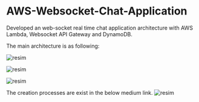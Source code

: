 # AWS-Websocket-Chat-Application

Developed an web-socket real time chat application architecture with AWS Lambda, Websocket API Gateway and DynamoDB. 

The main architecture is as following:

![resim](https://user-images.githubusercontent.com/55497058/134750193-d61ab9f0-cb26-4229-8bc2-b2978cb500c0.png)

![resim](https://user-images.githubusercontent.com/55497058/116785749-e26b3500-aaa3-11eb-80d4-177339c375ad.png)

![resim](https://user-images.githubusercontent.com/55497058/116785780-03cc2100-aaa4-11eb-884c-f1e994df9fbe.png)

The creation processes are exist in the below medium link.
![resim](https://user-images.githubusercontent.com/55497058/134750176-b8783830-8131-4225-8d86-b8820fa5bae3.png)
